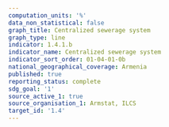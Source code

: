 ```yaml
---
computation_units: '%'
data_non_statistical: false
graph_title: Centralized sewerage system
graph_type: line
indicator: 1.4.1.b
indicator_name: Centralized sewerage system
indicator_sort_order: 01-04-01-0b
national_geographical_coverage: Armenia
published: true
reporting_status: complete
sdg_goal: '1'
source_active_1: true
source_organisation_1: Armstat, ILCS
target_id: '1.4'
---
```

